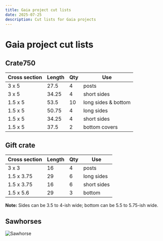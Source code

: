 ```yaml
---
title: Gaia project cut lists
date: 2025-07-25
description: Cut lists for Gaia projects
---
```


# Gaia project cut lists

## Crate750

| Cross section | Length | Qty | Use |
| ------------- | ------ | --- | --- |
| 3 x 5 | 27.5 | 4 | posts |
| 3 x 5 | 34.25 | 4 | short sides |
| 1.5 x 5 | 53.5 | 10 | long sides & bottom |
| 1.5 x 5 | 50.75 | 4 | long sides |
| 1.5 x 5 | 34.25 | 4 | short sides |
| 1.5 x 5 | 37.5 | 2 | bottom covers |

## Gift crate

| Cross section | Length | Qty | Use |
| ------------- | ------ | --- | --- |
| 3 x 3 | 16 | 4 | posts |
| 1.5 x 3.75 | 29 | 6 | long sides |
| 1.5 x 3.75 | 16 | 6 | short sides |
| 1.5 x 5.6 | 29 | 3 | bottom |

**Note:** Sides can be 3.5 to 4-ish wide; bottom can be 5.5 to 5.75-ish wide.

## Sawhorses

![Sawhorse](/gaia/cad/sawhorses.png)

